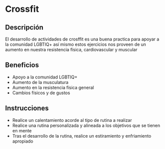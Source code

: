 # **Crossfit**



## Descripción 

El desarrollo de actividades de crosffit es una buena practica para apoyar a la comunidad LGBTIQ+ así mismo estos ejercicios nos proveen de un aumento en nuestra resistencia física, cardiovascular y muscular



## Beneficios

- Apoyo a la comunidad LGBTIQ+
- Aumento de la musculatura
- Aumento en la resistencia física general
- Cambios físicos y de gustos



## Instrucciones

- Realice un calentamiento acorde al tipo de rutina a realizar
- Realice una rutina personalizada y alineada a los objetivos que se tienen en mente
- Tras el desarrollo de la rutina, realice un estiramiento y enfriamiento apropiado
